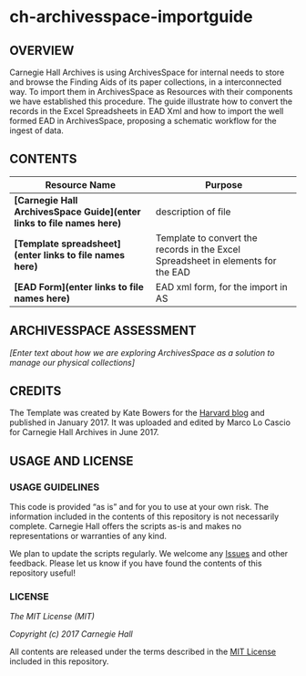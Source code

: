 # ch-archivesspace-importguide

## OVERVIEW
Carnegie Hall Archives is using ArchivesSpace for internal needs to store and browse the Finding Aids of its paper collections, in a interconnected way. To import them in ArchivesSpace as Resources with their components we have established this procedure. The guide illustrate how to convert the records in the Excel Spreadsheets in EAD Xml and how to import the well formed EAD in ArchivesSpace, proposing a schematic workflow for the ingest of data.

## CONTENTS

| Resource Name         | Purpose           |
| ------------- |-------------|
|**[Carnegie Hall ArchivesSpace Guide](enter links to file names here)**      | description of file |
|**[Template spreadsheet](enter links to file names here)**      | Template to convert the records in the Excel Spreadsheet in <c> elements for the EAD|
|**[EAD Form](enter links to file names here)**      | EAD xml form, for the import in AS |

## ARCHIVESSPACE ASSESSMENT

*[Enter text about how we are exploring ArchivesSpace as a solution to manage our physical collections]*

## CREDITS
The Template was created by Kate Bowers for the [Harvard blog](https://blogs.harvard.edu/archivaldescription/2017/01/26/spreadsheet_to_ead_to_as/) and published in January 2017.  It was uploaded and edited by Marco Lo Cascio for Carnegie Hall Archives in June 2017. 


## USAGE AND LICENSE
### USAGE GUIDELINES
This code is provided “as is” and for you to use at your own risk. The information included in the contents of this repository is not necessarily complete. Carnegie Hall offers the scripts as-is and makes no representations or warranties of any kind.

We plan to update the scripts regularly. We welcome any [Issues](https://github.com/CarnegieHall/ch-archivesspace-importguide/issues) and other feedback. Please let us know if you have found the contents of this repository useful!

### LICENSE
_The MIT License (MIT)_

_Copyright (c) 2017 Carnegie Hall_

All contents are released under the terms described in the [MIT License](https://github.com/CarnegieHall/quality-control/blob/master/LICENSE) included in this repository.
